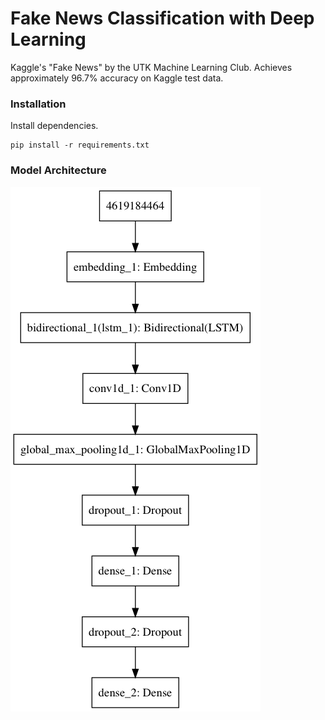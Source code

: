 # Fake News Classification with Deep Learning
Kaggle's "Fake News" by the UTK Machine Learning Club. Achieves approximately 96.7% accuracy on Kaggle test data.

### Installation
Install dependencies.
```
pip install -r requirements.txt
```

### Model Architecture
![model](save/model.png)
